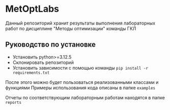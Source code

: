 # MetOptLabs

Данный репозиторий хранит результаты выполнения лабораторных работ по дисциплине "Методы оптимизации" команды ГКЛ

## Руководство по установке
- Установить python>=3.12.5
- Склонировать репозиторий
- Установить зависимости с помощью команды `pip install -r requirements.txt`

После этого можно будет пользоваться реализованными классами и функциями
Примеры использования кода описаны в папке `examples`

Отчеты по соответствующим лабораторным работам находятся в папке `reports`
